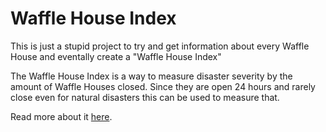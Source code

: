 # Waffle House Index
This is just a stupid project to try and get information about every Waffle House and eventally create a "Waffle House Index"

The Waffle House Index is a way to measure disaster severity by the amount of Waffle Houses closed. Since they are open 24 hours and rarely close even for natural disasters this can be used to measure that.

Read more about it <a href="https://en.wikipedia.org/wiki/Waffle_House_Index">here</a>.